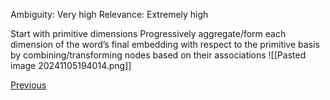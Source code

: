 Ambiguity: Very high
Relevance: Extremely high

Start with primitive dimensions
Progressively aggregate/form each dimension of the word’s final embedding with respect to the primitive basis by combining/transforming nodes based on their associations
![[Pasted image 20241105194014.png]]

[Previous](Bijective-Mapping-to-Reduced-English)